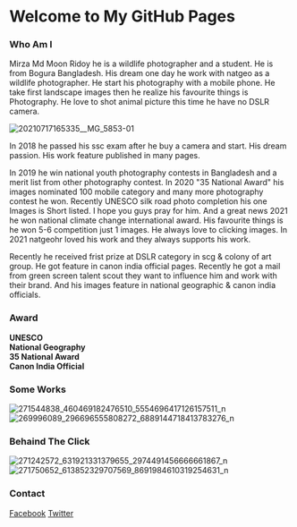 # Welcome to My GitHub Pages


### Who Am I

<p> Mirza Md Moon Ridoy he is a wildlife photographer and a student.
He is from Bogura Bangladesh. His dream one day he work with natgeo as a wildlife photographer.
He start his photography with a mobile phone. He take first landscape images then he realize his favourite things is Photography. He love to shot animal picture this time he have no DSLR camera.</p>
<p>
  
![20210717165335__MG_5853-01](https://user-images.githubusercontent.com/97941782/150140981-ba867dee-369c-4d2b-9f2c-c11c58a842ed.jpeg)

</p>
<p> In 2018 he passed his ssc exam after he buy a camera and start. His dream passion.
His work feature published in many pages. </p>

<p>
In 2019 he win national youth photography contests in Bangladesh and a merit list from other photography contest. In 2020 "35 National Award" his images nominated 100 mobile category and many more photography contest he won. Recently UNESCO silk road photo completion his one Images is Short listed. I hope you guys pray for him. And a great news 2021 he won national climate change international award. His favourite things is he won 5-6 competition just 1 images. He always love to clicking images. In 2021 natgeohr loved his work and they always supports his work.
</p>

<p>
  Recently he received frist prize at DSLR category in scg & colony of art group. He got feature in canon india official pages. Recently he got a mail from green screen talent scout they want to influence him and work with their brand. 
And his images feature in national geographic & canon india officials.
  
</p>

### Award
**UNESCO** <br/>
**National Geography** <br/>
**35 National Award** <br/>
**Canon India Official**



### Some Works
![271544838_460469182476510_5554696417126157511_n](https://user-images.githubusercontent.com/97941782/149907848-265e08f2-09ee-4887-b3d5-19acd9811ae0.jpg)
![269996089_296696555808272_6889144718413783276_n](https://user-images.githubusercontent.com/97941782/149908089-9bd42106-a778-40d4-a446-fdec1c13f317.jpg)


### Behaind The Click
![271242572_631921331379655_2974491456666661867_n](https://user-images.githubusercontent.com/97941782/149910532-face14d4-7bc2-49a2-963e-dda3fba1cb0c.jpg)
![271750652_613852329707569_8691984610319254631_n](https://user-images.githubusercontent.com/97941782/149910623-6d581589-bf14-45d6-a0aa-0c16b411f50e.jpg)



### Contact
<a href="https://web.facebook.com/moonridoy2">Facebook</a>
<a href="https://twitter.com/MoonRidoy">Twitter</a>
